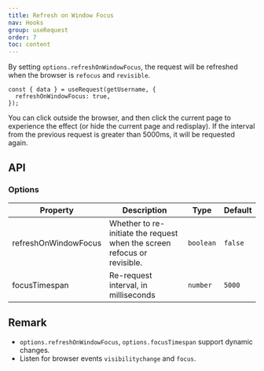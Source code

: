 ```yaml
---
title: Refresh on Window Focus
nav: Hooks
group: useRequest
order: 7
toc: content
---
```


By setting `options.refreshOnWindowFocus`, the request will be refreshed when the browser is `refocus` and `revisible`.

```tsx | pure
const { data } = useRequest(getUsername, {
  refreshOnWindowFocus: true,
});
```

You can click outside the browser, and then click the current page to experience the effect (or hide the current page and redisplay). If the interval from the previous request is greater than 5000ms, it will be requested again.

<code src="./demo/refreshOnWindowFocus.tsx"></code>

## API

### Options

| Property             | Description                                                              | Type      | Default |
| -------------------- | ------------------------------------------------------------------------ | --------- | ------- |
| refreshOnWindowFocus | Whether to re-initiate the request when the screen refocus or revisible. | `boolean` | `false` |
| focusTimespan        | Re-request interval, in milliseconds                                     | `number`  | `5000`  |

## Remark

- `options.refreshOnWindowFocus`, `options.focusTimespan` support dynamic changes.
- Listen for browser events `visibilitychange` and `focus`.
